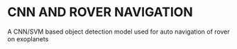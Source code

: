 # CNN AND ROVER NAVIGATION
 A CNN/SVM based object detection model used for auto navigation of rover on exoplanets
